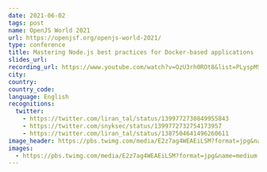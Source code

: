 ```yaml
---
date: 2021-06-02
tags: post
name: OpenJS World 2021
url: https://openjsf.org/openjs-world-2021/
type: conference
title: Mastering Node.js best practices for Docker-based applications
slides_url:
recording_url: https://www.youtube.com/watch?v=OzU3rh0ROt8&list=PLyspMSh4XhLO9j8RfoN3AZ_R-JCZky6hy&index=1
city:
country:
country_code:
language: English
recognitions:
  twitter:
    - https://twitter.com/liran_tal/status/1399772730849955843
    - https://twitter.com/snyksec/status/1399772732754173957
    - https://twitter.com/liran_tal/status/1387504641496260611
image_header: https://pbs.twimg.com/media/E2z7ag4WEAEiLSM?format=jpg&name=medium
images:
  - https://pbs.twimg.com/media/E2z7ag4WEAEiLSM?format=jpg&name=medium
---
```

